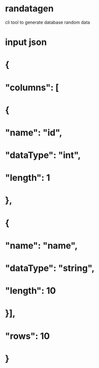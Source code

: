 # randatagen
cli tool to generate database random data


# input json 
# {
#   "columns": [
#     {
#       "name": "id",
#       "dataType": "int",
#       "length": 1
#     },
#     {
#       "name": "name",
#       "dataType": "string",
#       "length": 10
#     }],
#   "rows": 10
# }